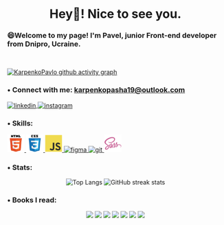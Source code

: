 <h1 align="center">Hey👋! Nice to see you.</h1>
<h3 align="left">😄Welcome to my page!
I'm Pavel, junior Front-end developer from Dnipro, Ucraine.</h3>
<br>

[![KarpenkoPavlo github activity graph](https://github-readme-activity-graph.vercel.app/graph?username=KarpenkoPavlo&theme=react-dark)](https://github.com/KarpenkoPavlo/github-readme-activity-graph)

<h3 align="left">• Connect with me: <a href="karpenkopasha19@outlook.com">karpenkopasha19@outlook.com</a></h3>
<p align="left">
  <a href="https://linkedin.com/in/pavlo-karpenko-258204277" target="blank"><img align="center" src="https://raw.githubusercontent.com/rahuldkjain/github-profile-readme-generator/master/src/images/icons/Social/linked-in-alt.svg" alt="linkedin" height="30" width="40" />
  </a>
  <a href="https://www.instagram.com/karpenko_p_" target="blank"><img align="center" src="https://raw.githubusercontent.com/rahuldkjain/github-profile-readme-generator/master/src/images/icons/Social/instagram.svg" alt="instagram" height="30" width="40" />
  </a>

<!--   <a href="https://discord.gg/karpasha" target="_blank"><img align="center" src="https://raw.githubusercontent.com/rahuldkjain/github-profile-readme-generator/master/src/images/icons/Social/discord.svg" alt="discord" height="30" width="40" /></a>
</p> -->

<h3 align="left">• Skills:</h3>
<a href="https://www.w3.org/html/" target="_blank" rel="noreferrer"> <img src="https://raw.githubusercontent.com/devicons/devicon/master/icons/html5/html5-original-wordmark.svg" alt="html5" width="40" height="40"/> </a> <a href="https://www.w3schools.com/css/" target="_blank" rel="noreferrer"> <img src="https://raw.githubusercontent.com/devicons/devicon/master/icons/css3/css3-original-wordmark.svg" alt="css3" width="40" height="40"/> </a> <a href="https://developer.mozilla.org/en-US/docs/Web/JavaScript" target="_blank" rel="noreferrer"> <img src="https://raw.githubusercontent.com/devicons/devicon/master/icons/javascript/javascript-original.svg" alt="javascript" width="40" height="40"/> </a> <a href="https://www.figma.com/" target="_blank" rel="noreferrer"> <img src="https://www.vectorlogo.zone/logos/figma/figma-icon.svg" alt="figma" width="40" height="40"/> </a> <a href="https://git-scm.com/" target="_blank" rel="noreferrer"> <img src="https://www.vectorlogo.zone/logos/git-scm/git-scm-icon.svg" alt="git" width="40" height="40"/> </a><a href="https://sass-lang.com" target="_blank" rel="noreferrer"> <img src="https://raw.githubusercontent.com/devicons/devicon/master/icons/sass/sass-original.svg" alt="sass" width="40" height="40"/> </a> </p>

<h3>• Stats:</h3>
<div align="center">
  
  ![Top Langs](https://github-readme-stats.vercel.app/api/top-langs/?username=KarpenkoPavlo&theme=tokyonight)
  ![GitHub streak stats](https://streak-stats.demolab.com/?user=KarpenkoPavlo&theme=tokyonight)  
  
</div>



<h3>• Books I read:</h3>
<p align="center">
  <a href="https://coderbooks.ru/books/css/shpargalki-dlya-nachinayushego-verstalshika-html-css/"><img src="https://th.bing.com/th/id/OIP.fMZDLFV9VRaC1U8LABBLhQHaKd?pid=ImgDet&rs=1" width="130px"></a>
  <a href="https://books.google.com.ua/books?id=gQrODAAAQBAJ&printsec=frontcover&hl=ru#v=onepage&q&f=false"><img src="https://cdn1.ozone.ru/multimedia/c1200/1015094867.jpg" width="130px"></a>
  <a href="https://coderbooks.ru/books/css/html5-css3-osnovy-sovremennogo-web-dizajna/"><img src="https://cdn1.ozone.ru/multimedia/c750/1021900724.jpg" width="130px"></a>
  <a href="https://coderbooks.ru/books/css/veb-dizajn-dlya-nachinayushih-5-izd/"><img src="https://balka-book.com/files/2021/05_05/14_07/u_files_store_22_1074050.jpg" width="130px"></a>
  <a href="https://coderbooks.ru/books/css/bootstrap-i-css-preprocessor-sass/"><img src="https://sbornik-knig.ru/uploads/posts/2022-06/1654176534_1654176549.jpg" width="130px"></a>
  <a href="https://books.google.com.ua/books?id=GWGFEAAAQBAJ&printsec=frontcover&hl=ru#v=onepage&q&f=false"><img src="https://www.ukazka.ru/img/g/uk625073.jpg" width="130px"></a>
  <a href="https://books.google.com.ua/books?id=fJtcEAAAQBAJ&printsec=frontcover&hl=ru#v=onepage&q&f=false"><img src="https://th.bing.com/th/id/OIP.k8dFXRZgzOXZU4NE6Pk9dAHaKe?pid=ImgDet&rs=1" width="130px"></a>
</p>
                                                                                                    

                                                                                                    

<!--
**KarpenkoPavlo/KarpenkoPavlo** is a ✨ _special_ ✨ repository because its `README.md` (this file) appears on your GitHub profile.

Here are some ideas to get you started:

- 🔭 I’m currently working on ...
- 🌱 I’m currently learning ...
- 👯 I’m looking to collaborate on ...
- 🤔 I’m looking for help with ...
- 💬 Ask me about ...
- 📫 How to reach me: ...
- 😄 Pronouns: ...
- ⚡ Fun fact: ...
-->

